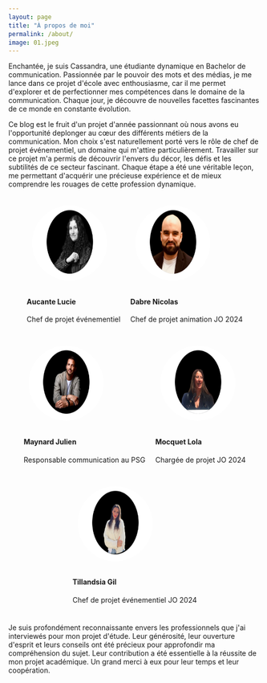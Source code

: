 ```yaml
---
layout: page
title: "À propos de moi"
permalink: /about/
image: 01.jpeg
---
```


Enchantée, je suis Cassandra, une étudiante dynamique en Bachelor de communication. Passionnée par le pouvoir des mots et des médias, je me lance dans ce projet d'école avec enthousiasme, car il me permet d'explorer et de perfectionner mes compétences dans le domaine de la communication. Chaque jour, je découvre de nouvelles facettes fascinantes de ce monde en constante évolution.

Ce blog est le fruit d'un projet d'année passionnant où nous avons eu l'opportunité deplonger au cœur des différents métiers de la communication. Mon choix s'est naturellement porté vers le rôle de chef de projet événementiel, un domaine qui m'attire particulièrement. Travailler sur ce projet m'a permis de découvrir l'envers du décor, les défis et les subtilités de ce secteur fascinant. Chaque étape a été une véritable leçon, me permettant d'acquérir une précieuse expérience et de mieux comprendre les rouages de cette profession dynamique.

<div class="members">
            <div class="team-member">
                <img src="../images/aucante_color.png">
                <h4>Aucante Lucie</h4>
                <p>Chef de projet événementiel</p>
            </div>
            <div class="team-member">
                <img src="../images/dabre_color.png">
                <h4>Dabre Nicolas</h4>
                <p>Chef de projet animation JO 2024</p>
            </div>
            <div class="team-member">
                <img src="../images/maynard_color.png">
                <h4>Maynard Julien</h4>
                <p>Responsable communication au PSG</p>
            </div>
            <div class="team-member">
                <img src="../images/mocquet_color.png">
                <h4>Mocquet Lola</h4>
                <p>Chargée de projet JO 2024</p>
            </div>
            <div class="team-member">
                <img src="../images/tillandsia_color.png">
                <h4>Tillandsia Gil</h4>
                <p>Chef de projet événementiel JO 2024</p>
            </div>
        </div>

<style>

.members {
    display: flex;
    justify-content: center;
    flex-wrap: wrap;
}

.team-member {
    margin: 10px;
}


img {
    width: 150px;
    height: 150px;
    border-radius: 50%;
    margin: 10px;
}

</style> 

                                            
Je suis profondément reconnaissante envers les professionnels  que j'ai interviewés pour mon projet d'étude. Leur générosité, leur ouverture d'esprit et leurs conseils ont été précieux pour approfondir ma compréhension du sujet. Leur contribution a été essentielle à la réussite de mon projet académique. Un grand merci à eux pour leur temps et leur coopération.
